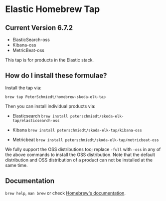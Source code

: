 # Elastic Homebrew Tap

## Current Version 6.7.2

* ElasticSearch-oss
* Kibana-oss
* MetricBeat-oss

This tap is for products in the Elastic stack.

## How do I install these formulae?

Install the tap via:

    brew tap PeterSchmiedt/homebrew-skoda-elk-tap

Then you can install individual products via:

* Elasticsearch `brew install peterschmiedt/skoda-elk-tap/elasticsearch-oss`

* Kibana `brew install peterschmiedt/skoda-elk-tap/kibana-oss`

* Metricbeat `brew install peterschmiedt/skoda-elk-tap/metricbeat-oss`

We fully support the OSS distributions too; replace `-full` with `-oss`
in any of the above commands to install the OSS distribution. Note that
the default distribution and OSS distribution of a product can not be
installed at the same time.

## Documentation
`brew help`, `man brew` or check [Homebrew's documentation](https://github.com/Homebrew/brew/blob/master/docs/README.md).
